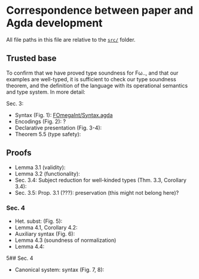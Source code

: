 # Correspondence between paper and Agda development

All file paths in this file are relative to the [`src/`](src/) folder.

## Trusted base
To confirm that we have proved type soundness for Fω.., and that our examples
are well-typed, it is sufficient to check our type soundness
theorem, and the definition of the language with its operational semantics and
type system. In more detail:

Sec. 3:
- Syntax (Fig. 1): [FOmegaInt/Syntax.agda](FOmegaInt/Syntax.agda)
- Encodings (Fig. 2): ?
- Declarative presentation (Fig. 3-4):
- Theorem 5.5 (type safety):

## Proofs
- Lemma 3.1 (validity):
- Lemma 3.2 (functionality):
- Sec. 3.4: Subject reduction for well-kinded types (Thm. 3.3, Corollary 3.4):
- Sec. 3.5: Prop. 3.1 (???): preservation (this might not belong here)?

### Sec. 4
- Het. subst: (Fig. 5):
- Lemma 4.1, Corollary 4.2:
- Auxiliary syntax (Fig. 6):
- Lemma 4.3 (soundness of normalization)
- Lemma 4.4:

5## Sec. 4
- Canonical system: syntax (Fig. 7, 8):
